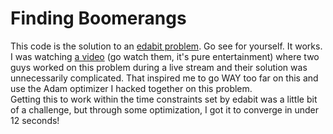 # Finding Boomerangs
This code is the solution to an [edabit problem](https://edabit.com/challenge/25zkiePFYRpickxnB).
Go see for yourself. It works.  
I was watching [a video](https://youtu.be/QkJ4_xX7Lik?t=4869) (go watch them, it's pure entertainment) where two guys worked on this problem during a live stream and their solution was unnecessarily complicated. That inspired me to go WAY too far on this and use the Adam optimizer I hacked together on this problem.  
Getting this to work within the time constraints set by edabit was a little bit of a challenge, but through some optimization, I got it to converge in under 12 seconds!
